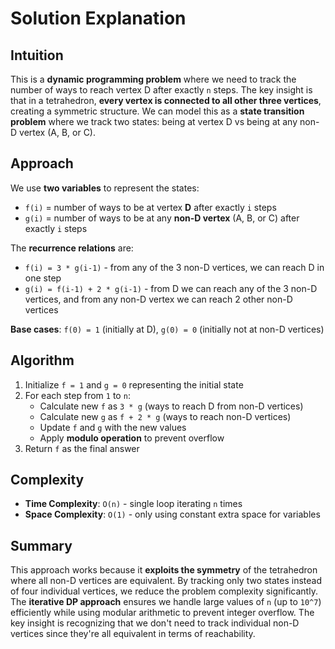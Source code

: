 
# Solution Explanation

## Intuition
This is a **dynamic programming problem** where we need to track the number of ways to reach vertex D after exactly `n` steps. The key insight is that in a tetrahedron, **every vertex is connected to all other three vertices**, creating a symmetric structure. We can model this as a **state transition problem** where we track two states: being at vertex D vs being at any non-D vertex (A, B, or C).

## Approach
We use **two variables** to represent the states:
- `f(i)` = number of ways to be at vertex **D** after exactly `i` steps
- `g(i)` = number of ways to be at any **non-D vertex** (A, B, or C) after exactly `i` steps

The **recurrence relations** are:
- `f(i) = 3 * g(i-1)` - from any of the 3 non-D vertices, we can reach D in one step
- `g(i) = f(i-1) + 2 * g(i-1)` - from D we can reach any of the 3 non-D vertices, and from any non-D vertex we can reach 2 other non-D vertices

**Base cases**: `f(0) = 1` (initially at D), `g(0) = 0` (initially not at non-D vertices)

## Algorithm
1. Initialize `f = 1` and `g = 0` representing the initial state
2. For each step from `1` to `n`:
   - Calculate new `f` as `3 * g` (ways to reach D from non-D vertices)
   - Calculate new `g` as `f + 2 * g` (ways to reach non-D vertices)
   - Update `f` and `g` with the new values
   - Apply **modulo operation** to prevent overflow
3. Return `f` as the final answer

## Complexity
- **Time Complexity**: `O(n)` - single loop iterating `n` times
- **Space Complexity**: `O(1)` - only using constant extra space for variables

## Summary
This approach works because it **exploits the symmetry** of the tetrahedron where all non-D vertices are equivalent. By tracking only two states instead of four individual vertices, we reduce the problem complexity significantly. The **iterative DP approach** ensures we handle large values of `n` (up to `10^7`) efficiently while using modular arithmetic to prevent integer overflow. The key insight is recognizing that we don't need to track individual non-D vertices since they're all equivalent in terms of reachability.

